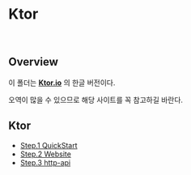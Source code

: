# Ktor

<br>

## Overview

이 폴더는 **[Ktor.io](https://ktor.io)** 의 한글 버전이다.

오역이 많을 수 있으므로 해당 사이트를 꼭 참고하길 바란다.

## Ktor

- [Step.1 QuickStart](./quick-start.md)
- [Step.2 Website](./website.md)
- [Step.3 http-api](./http-api.md)